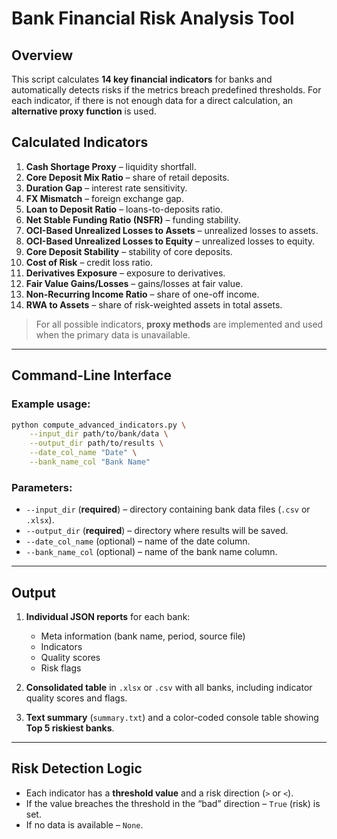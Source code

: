 # Bank Financial Risk Analysis Tool

## Overview

This script calculates **14 key financial indicators** for banks and automatically detects risks if the metrics breach predefined thresholds.
For each indicator, if there is not enough data for a direct calculation, an **alternative proxy function** is used.

## Calculated Indicators

1. **Cash Shortage Proxy** – liquidity shortfall.
2. **Core Deposit Mix Ratio** – share of retail deposits.
3. **Duration Gap** – interest rate sensitivity.
4. **FX Mismatch** – foreign exchange gap.
5. **Loan to Deposit Ratio** – loans-to-deposits ratio.
6. **Net Stable Funding Ratio (NSFR)** – funding stability.
7. **OCI-Based Unrealized Losses to Assets** – unrealized losses to assets.
8. **OCI-Based Unrealized Losses to Equity** – unrealized losses to equity.
9. **Core Deposit Stability** – stability of core deposits.
10. **Cost of Risk** – credit loss ratio.
11. **Derivatives Exposure** – exposure to derivatives.
12. **Fair Value Gains/Losses** – gains/losses at fair value.
13. **Non-Recurring Income Ratio** – share of one-off income.
14. **RWA to Assets** – share of risk-weighted assets in total assets.

> For all possible indicators, **proxy methods** are implemented and used when the primary data is unavailable.

---

## Command-Line Interface

### Example usage:

```bash
python compute_advanced_indicators.py \
    --input_dir path/to/bank/data \
    --output_dir path/to/results \
    --date_col_name "Date" \
    --bank_name_col "Bank Name"
```

### Parameters:

* `--input_dir` (**required**) – directory containing bank data files (`.csv` or `.xlsx`).
* `--output_dir` (**required**) – directory where results will be saved.
* `--date_col_name` (optional) – name of the date column.
* `--bank_name_col` (optional) – name of the bank name column.

---

## Output

1. **Individual JSON reports** for each bank:

   * Meta information (bank name, period, source file)
   * Indicators
   * Quality scores
   * Risk flags

2. **Consolidated table** in `.xlsx` or `.csv` with all banks, including indicator quality scores and flags.

3. **Text summary** (`summary.txt`) and a color-coded console table showing **Top 5 riskiest banks**.

---

## Risk Detection Logic

* Each indicator has a **threshold value** and a risk direction (`>` or `<`).
* If the value breaches the threshold in the “bad” direction – `True` (risk) is set.
* If no data is available – `None`.
